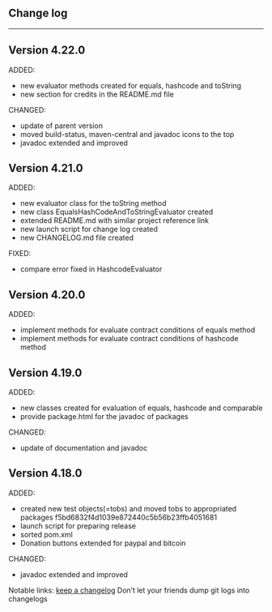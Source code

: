 ## Change log
----------------------

Version 4.22.0
-------------

ADDED: 

- new evaluator methods created for equals, hashcode and toString 
- new section for credits in the README.md file

CHANGED:

- update of parent version
- moved build-status, maven-central and javadoc icons to the top
- javadoc extended and improved

Version 4.21.0
-------------

ADDED: 

- new evaluator class for the toString method 
- new class EqualsHashCodeAndToStringEvaluator created 
- extended README.md with similar project reference link
- new launch script for change log created
- new CHANGELOG.md file created

FIXED:

- compare error fixed in HashcodeEvaluator

Version 4.20.0
-------------

ADDED: 

- implement methods for evaluate contract conditions of equals method
- implement methods for evaluate contract conditions of hashcode method


Version 4.19.0
-------------

ADDED: 

- new classes created for evaluation of equals, hashcode and comparable
- provide package.html for the javadoc of packages

CHANGED:

- update of documentation and javadoc

Version 4.18.0
-------------

ADDED: 

- created new test objects(=tobs) and moved tobs to appropriated packages  f5bd6832f4d1039e872440c5b56b23ffb4051681
- launch script for preparing release
- sorted pom.xml
- Donation buttons extended for paypal and bitcoin

CHANGED:

- javadoc extended and improved

Notable links:
[keep a changelog](http://keepachangelog.com/en/1.0.0/) Don’t let your friends dump git logs into changelogs
